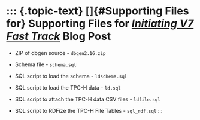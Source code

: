 ::: {.topic-text}
[]{#Supporting Files for} Supporting Files for *[Initiating V7 Fast Track](http://www.openlinksw.com/weblog/oerling/?id=1775)* Blog Post
========================================================================================================================================

-   ZIP of dbgen source - `dbgen2.16.zip`

<!-- -->

-   Schema file - `schema.sql`

<!-- -->

-   SQL script to load the schema - `ldschema.sql`

<!-- -->

-   SQL script to load the TPC-H data - `ld.sql`

<!-- -->

-   SQL script to attach the TPC-H data CSV files - `ldfile.sql`

<!-- -->

-   SQL script to RDFize the TPC-H File Tables - `sql_rdf.sql`
:::

